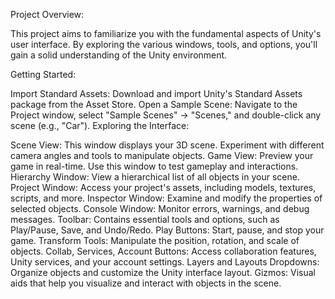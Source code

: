 Project Overview:

This project aims to familiarize you with the fundamental aspects of Unity's user interface. By exploring the various windows, tools, and options, you'll gain a solid understanding of the Unity environment.

Getting Started:

Import Standard Assets: Download and import Unity's Standard Assets package from the Asset Store.
Open a Sample Scene: Navigate to the Project window, select "Sample Scenes" -> "Scenes," and double-click any scene (e.g., "Car").
Exploring the Interface:

Scene View: This window displays your 3D scene. Experiment with different camera angles and tools to manipulate objects.
Game View: Preview your game in real-time. Use this window to test gameplay and interactions.
Hierarchy Window: View a hierarchical list of all objects in your scene.
Project Window: Access your project's assets, including models, textures, scripts, and more.
Inspector Window: Examine and modify the properties of selected objects.
Console Window: Monitor errors, warnings, and debug messages.
Toolbar: Contains essential tools and options, such as Play/Pause, Save, and Undo/Redo.
Play Buttons: Start, pause, and stop your game.
Transform Tools: Manipulate the position, rotation, and scale of objects.
Collab, Services, Account Buttons: Access collaboration features, Unity services, and your account settings.
Layers and Layouts Dropdowns: Organize objects and customize the Unity interface layout.
Gizmos: Visual aids that help you visualize and interact with objects in the scene.